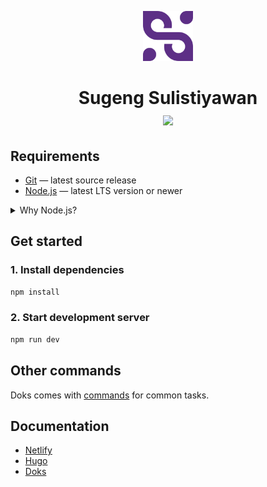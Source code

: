 <p align="center">
  <a href="https://sugengsulistiyawan.my.id/">
    <img alt="Sugeng Sulistiyawan" src="static/logo.png" width="80">
  </a>
</p>

<h1 align="center">
  <strong>Sugeng Sulistiyawan</strong><br>
  <img src="https://img.shields.io/website?down_message=Offline&label=sugengsulistiyawan.my.id&up_message=Online&url=https%3A%2F%2Fsugengsulistiyawan.my.id">
</h1>

## Requirements

- [Git](https://git-scm.com/) — latest source release
- [Node.js](https://nodejs.org/) — latest LTS version or newer

<details>
<summary>Why Node.js?</summary>

Doks uses npm (included with Node.js) to centralize dependency management, making it [easy to update](https://getdoks.org/docs/help/how-to-update/) resources, build tooling, plugins, and build scripts.

</details>

## Get started

### 1. Install dependencies

```bash
npm install
```

### 2. Start development server

```bash
npm run dev
```

## Other commands

Doks comes with [commands](https://getdoks.org/docs/prologue/commands/) for common tasks.

## Documentation

- [Netlify](https://docs.netlify.com/)
- [Hugo](https://gohugo.io/documentation/)
- [Doks](https://getdoks.org/)


